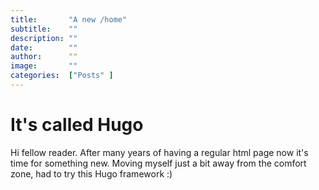 ```yaml
---
title:       "A new /home"
subtitle:    ""
description: ""
date:        ""
author:      ""
image:       ""
categories:  ["Posts" ]
---
```


# It's called Hugo

Hi fellow reader. After many years of having a regular html page now it's time for something new. Moving myself just a bit away from the comfort zone, had to try this Hugo framework :)